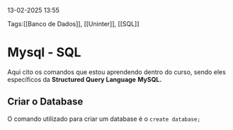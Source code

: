 13-02-2025 13:55

Tags:[[Banco de Dados]], [[Uninter]], [[SQL]]

# Mysql - SQL

Aqui cito os comandos que estou aprendendo dentro do curso, sendo eles específicos da **Structured Query Language** **MySQL.** 

## Criar o Database

O comando utilizado para criar um database é o ```create database;```